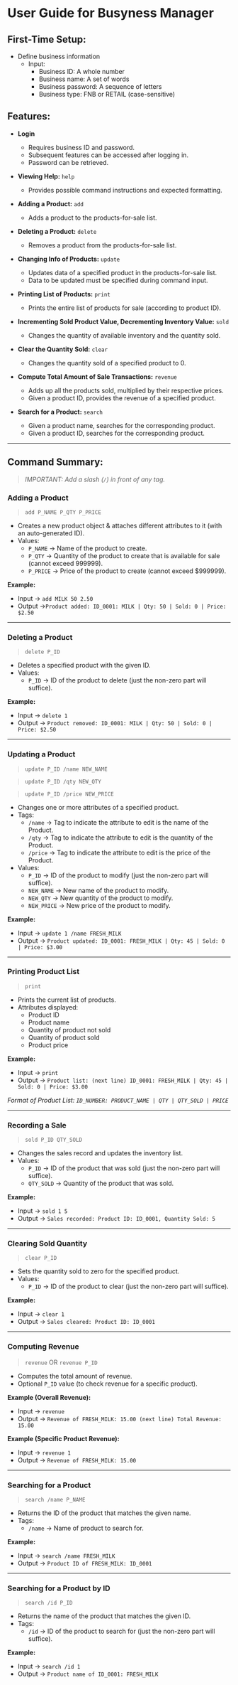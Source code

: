 <!-- @@author amirhusaini06 -->
# User Guide for Busyness Manager

## First-Time Setup:
- Define business information
   - Input:
      - Business ID: A whole number 
      - Business name: A set of words 
      - Business password: A sequence of letters
      - Business type: FNB or RETAIL (case-sensitive)

## Features:
- **Login**
    - Requires business ID and password.
    - Subsequent features can be accessed after logging in.
    - Password can be retrieved.


- **Viewing Help:** `help`
    - Provides possible command instructions and expected formatting.


- **Adding a Product:** `add`
    - Adds a product to the products-for-sale list.


- **Deleting a Product:** `delete`
    - Removes a product from the products-for-sale list.

  
- **Changing Info of Products:** `update`
    - Updates data of a specified product in the products-for-sale list.
    - Data to be updated must be specified during command input.


- **Printing List of Products:** `print`
    - Prints the entire list of products for sale (according to product ID).


- **Incrementing Sold Product Value, Decrementing Inventory Value:** `sold`
    - Changes the quantity of available inventory and the quantity sold.


- **Clear the Quantity Sold:** `clear`
    - Changes the quantity sold of a specified product to 0.


- **Compute Total Amount of Sale Transactions:** `revenue`
    - Adds up all the products sold, multiplied by their respective prices.
    - Given a product ID, provides the revenue of a specified product.


- **Search for a Product:** `search`
    - Given a product name, searches for the corresponding product.
    - Given a product ID, searches for the corresponding product.

---

## Command Summary:
> *IMPORTANT: Add a slash (`/`) in front of any tag.*

### **Adding a Product**
> `add P_NAME P_QTY P_PRICE`

- Creates a new product object & attaches different attributes to it (with an auto-generated ID).
- Values:
    - `P_NAME` →  Name of the product to create.
    - `P_QTY` → Quantity of the product to create that is available for sale (cannot exceed 999999).
    - `P_PRICE` → Price of the product to create (cannot exceed $999999).

**Example:**
- Input -> `add MILK 50 2.50`
- Output ->`Product added: ID_0001: MILK | Qty: 50 | Sold: 0 | Price: $2.50`

---

### **Deleting a Product**
> `delete P_ID`

- Deletes a specified product with the given ID.
- Values:
  - `P_ID` → ID of the product to delete (just the non-zero part will suffice).

**Example:**
- Input -> `delete 1`
- Output -> `Product removed: ID_0001: MILK | Qty: 50 | Sold: 0 | Price: $2.50`

---

### **Updating a Product**
> `update P_ID /name NEW_NAME`

> `update P_ID /qty NEW_QTY`
 
> `update P_ID /price NEW_PRICE`

- Changes one or more attributes of a specified product.
- Tags:
    - `/name` → Tag to indicate the attribute to edit is the name of the Product.
    - `/qty` → Tag to indicate the attribute to edit is the quantity of the Product.
    - `/price` → Tag to indicate the attribute to edit is the price of the Product.
- Values:
  - `P_ID` → ID of the product to modify (just the non-zero part will suffice).
  - `NEW_NAME` → New name of the product to modify.
  - `NEW_QTY` → New quantity of the product to modify.
  - `NEW_PRICE` → New price of the product to modify.

**Example:**
- Input -> `update 1 /name FRESH_MILK`
- Output -> `Product updated: ID_0001: FRESH_MILK | Qty: 45 | Sold: 0 | Price: $3.00`

---

### **Printing Product List**
> `print`

- Prints the current list of products.
- Attributes displayed:
  - Product ID
  - Product name
  - Quantity of product not sold
  - Quantity of product sold
  - Product price

**Example:**
- Input -> `print`
- Output -> `Product list: (next line) ID_0001: FRESH_MILK | Qty: 45 | Sold: 0 | Price: $3.00`

_Format of Product List: `ID_NUMBER: PRODUCT_NAME | QTY | QTY_SOLD | PRICE`_

---

### **Recording a Sale**
> `sold P_ID QTY_SOLD`

- Changes the sales record and updates the inventory list.
- Values:
  - `P_ID` → ID of the product that was sold (just the non-zero part will suffice).
  - `QTY_SOLD` → Quantity of the product that was sold.

**Example:**
- Input -> `sold 1 5`
- Output -> `Sales recorded: Product ID: ID_0001, Quantity Sold: 5`

---
<!-- @@author b1inmeister -->
### **Clearing Sold Quantity**
> `clear P_ID`

- Sets the quantity sold to zero for the specified product.
- Values:
  - `P_ID` → ID of the product to clear (just the non-zero part will suffice).

**Example:**
- Input -> `clear 1`
- Output -> `Sales cleared: Product ID: ID_0001`

---
<!-- @@author himethcodes -->
### **Computing Revenue**
> `revenue` OR `revenue P_ID`

- Computes the total amount of revenue.
- Optional `P_ID` value (to check revenue for a specific product).

**Example (Overall Revenue):**
- Input -> `revenue`
- Output -> `Revenue of FRESH_MILK: 15.00 (next line) Total Revenue: 15.00`

**Example (Specific Product Revenue):**
- Input -> `revenue 1`
- Output -> `Revenue of FRESH_MILK: 15.00`

---
<!-- @@author rozaliesmit -->
### **Searching for a Product**
> `search /name P_NAME`

- Returns the ID of the product that matches the given name.
- Tags:
  - `/name` → Name of product to search for.

**Example:**
- Input -> `search /name FRESH_MILK`
- Output -> `Product ID of FRESH_MILK: ID_0001`

---
<!-- @@author LEESY02 -->
### **Searching for a Product by ID**
> `search /id P_ID`

- Returns the name of the product that matches the given ID.
- Tags:
  - `/id` → ID of the product to search for (just the non-zero part will suffice).

**Example:**
- Input -> `search /id 1`
- Output -> `Product name of ID_0001: FRESH_MILK`
